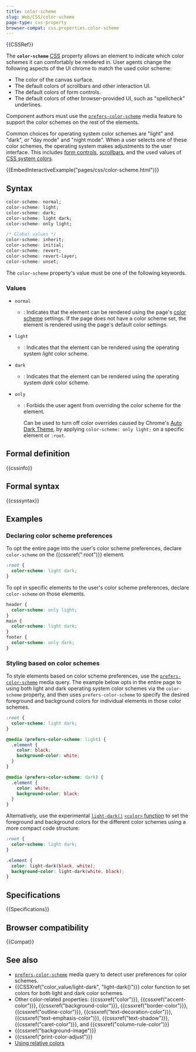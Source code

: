 ```yaml
---
title: color-scheme
slug: Web/CSS/color-scheme
page-type: css-property
browser-compat: css.properties.color-scheme
---
```


{{CSSRef}}

The **`color-scheme`** [CSS](/en-US/docs/Web/CSS) property allows an element to indicate which color schemes it can comfortably be rendered in. User agents change the following aspects of the UI chrome to match the used color scheme:

- The color of the canvas surface.
- The default colors of scrollbars and other interaction UI.
- The default colors of form controls.
- The default colors of other browser-provided UI, such as "spellcheck" underlines.

Component authors must use the [`prefers-color-scheme`](/en-US/docs/Web/CSS/@media/prefers-color-scheme) media feature to support the color schemes on the rest of the elements.

Common choices for operating system color schemes are "light" and "dark", or "day mode" and "night mode". When a user selects one of these color schemes, the operating system makes adjustments to the user interface. This includes [form controls](/en-US/docs/Learn_web_development/Extensions/Forms), [scrollbars](/en-US/docs/Web/CSS/CSS_scrollbars_styling), and the used values of [CSS system colors](/en-US/docs/Web/CSS/system-color).

{{EmbedInteractiveExample("pages/css/color-scheme.html")}}

## Syntax

```css
color-scheme: normal;
color-scheme: light;
color-scheme: dark;
color-scheme: light dark;
color-scheme: only light;

/* Global values */
color-scheme: inherit;
color-scheme: initial;
color-scheme: revert;
color-scheme: revert-layer;
color-scheme: unset;
```

The `color-scheme` property's value must be one of the following keywords.

### Values

- `normal`
  - : Indicates that the element can be rendered using the page's [color scheme](/en-US/docs/Web/HTML/Element/meta/name#color-scheme) settings. If the page does not have a color scheme set, the element is rendered using the page's default color settings.
- `light`
  - : Indicates that the element can be rendered using the operating system _light_ color scheme.
- `dark`
  - : Indicates that the element can be rendered using the operating system _dark_ color scheme.
- `only`

  - : Forbids the user agent from overriding the color scheme for the element.

    Can be used to turn off color overrides caused by Chrome's [Auto Dark Theme](https://developer.chrome.com/blog/auto-dark-theme/#per-element-opt-out), by applying `color-scheme: only light;` on a specific element or `:root`.

## Formal definition

{{cssinfo}}

## Formal syntax

{{csssyntax}}

## Examples

### Declaring color scheme preferences

To opt the entire page into the user's color scheme preferences, declare `color-scheme` on the {{cssxref(":root")}} element.

```css
:root {
  color-scheme: light dark;
}
```

To opt in specific elements to the user's color scheme preferences, declare `color-scheme` on those elements.

```css
header {
  color-scheme: only light;
}
main {
  color-scheme: light dark;
}
footer {
  color-scheme: only dark;
}
```

### Styling based on color schemes

To style elements based on color scheme preferences, use the [`prefers-color-scheme`](/en-US/docs/Web/CSS/@media/prefers-color-scheme) media query. The example below opts in the entire page to using both light and dark operating system color schemes via the `color-scheme` property, and then uses `prefers-color-scheme` to specify the desired foreground and background colors for individual elements in those color schemes.

```css
:root {
  color-scheme: light dark;
}

@media (prefers-color-scheme: light) {
  .element {
    color: black;
    background-color: white;
  }
}

@media (prefers-color-scheme: dark) {
  .element {
    color: white;
    background-color: black;
  }
}
```

Alternatively, use the experimental [`light-dark()`](/en-US/docs/Web/CSS/color_value/light-dark) [`<color>` function](/en-US/docs/Web/CSS/CSS_Functions#color_functions) to set the foreground and background colors for the different color schemes using a more compact code structure:

```css
:root {
  color-scheme: light dark;
}

.element {
  color: light-dark(black, white);
  background-color: light-dark(white, black);
}
```

## Specifications

{{Specifications}}

## Browser compatibility

{{Compat}}

## See also

- [`prefers-color-scheme`](/en-US/docs/Web/CSS/@media/prefers-color-scheme) media query to detect user preferences for color schemes.
- {{CSSXref("color_value/light-dark", "light-dark()")}} color function to set colors for both light and dark color schemes.
- Other color-related properties: {{cssxref("color")}}, {{cssxref("accent-color")}}, {{cssxref("background-color")}}, {{cssxref("border-color")}}, {{cssxref("outline-color")}}, {{cssxref("text-decoration-color")}}, {{cssxref("text-emphasis-color")}}, {{cssxref("text-shadow")}}, {{cssxref("caret-color")}}, and {{cssxref("column-rule-color")}}
- {{cssxref("background-image")}}
- {{cssxref("print-color-adjust")}}
- [Using relative colors](/en-US/docs/Web/CSS/CSS_colors/Relative_colors)
